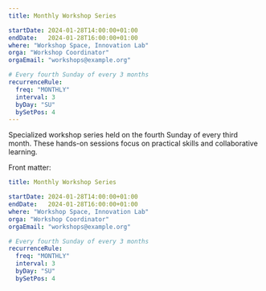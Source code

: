 ```yaml
---
title: Monthly Workshop Series

startDate: 2024-01-28T14:00:00+01:00
endDate:   2024-01-28T16:00:00+01:00
where: "Workshop Space, Innovation Lab"
orga: "Workshop Coordinator"
orgaEmail: "workshops@example.org"

# Every fourth Sunday of every 3 months
recurrenceRule:
  freq: "MONTHLY"
  interval: 3
  byDay: "SU"
  bySetPos: 4
---
```

Specialized workshop series held on the fourth Sunday of every third month. These hands-on sessions focus on practical skills and collaborative learning.

Front matter:

```yaml
title: Monthly Workshop Series

startDate: 2024-01-28T14:00:00+01:00
endDate:   2024-01-28T16:00:00+01:00
where: "Workshop Space, Innovation Lab"
orga: "Workshop Coordinator"
orgaEmail: "workshops@example.org"

# Every fourth Sunday of every 3 months
recurrenceRule:
  freq: "MONTHLY"
  interval: 3
  byDay: "SU"
  bySetPos: 4
```
